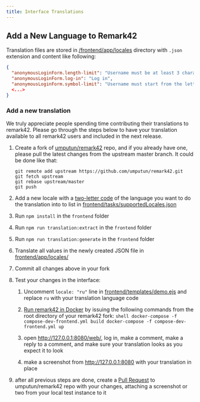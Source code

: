 ```yaml
---
title: Interface Translations
---
```


## Add a New Language to Remark42

Translation files are stored in [/frontend/app/locales](https://github.com/umputun/remark42/tree/master/frontend/app/locales)
directory with `.json` extension and content like following:

```json
{
  "anonymousLoginForm.length-limit": "Username must be at least 3 characters long",
  "anonymousLoginForm.log-in": "Log in",
  "anonymousLoginForm.symbol-limit": "Username must start from the letter and contain only Latin letters, numbers, underscores, and spaces",
  <...>
}
```

### Add a new translation

We truly appreciate people spending time contributing their translations to remark42. Please go through the steps
below to have your translation available to all remark42 users and included in the next release.

1.  Create a fork of [umputun/remark42](https://github.com/umputun/remark42) repo, and if you already have one, please pull the latest changes from the upstream master branch. It could be done like that:

    ```shell
    git remote add upstream https://github.com/umputun/remark42.git
    git fetch upstream
    git rebase upstream/master
    git push
    ```

1.  Add a new locale with a [two-letter code](https://en.wikipedia.org/wiki/List_of_ISO_639-1_codes) of the language you want to do the translation into to list in [frontend/tasks/supportedLocales.json](https://github.com/umputun/remark42/blob/master/frontend/tasks/supportedLocales.json)
1.  Run `npm install` in the `frontend` folder
1.  Run `npm run translation:extract` in the `frontend` folder
1.  Run `npm run translation:generate` in the `frontend` folder
1.  Translate all values in the newly created JSON file in
    [frontend/app/locales/](https://github.com/umputun/remark42/tree/master/frontend/app/locales)
1.  Commit all changes above in your fork
1.  Test your changes in the interface:

    1.  Uncomment `locale: "ru"` line in [frontend/templates/demo.ejs](https://github.com/umputun/remark42/blob/master/frontend/templates/demo.ejs) and replace `ru` with your translation language code
    2.  [Run remark42 in Docker](https://github.com/umputun/remark42#development) by issuing the following commands from the root directory of your remark42 fork:
        `shell docker-compose -f compose-dev-frontend.yml build docker-compose -f compose-dev-frontend.yml up `

    3.  open <http://127.0.0.1:8080/web/>, log in, make a comment, make a reply to a comment, and make sure your translation looks as you expect it to look
    4.  make a screenshot from <http://127.0.0.1:8080> with your translation in place

1.  after all previous steps are done, create a [Pull Request](https://github.com/umputun/remark42/pulls) to umputun/remark42 repo with your changes, attaching a screenshot or two from your local test instance to it
